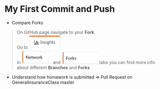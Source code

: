 # My First Commit and Push
* Compare Forks
> On GitHub page navigate to your **Fork**.  
> Go to ![](../Support/About_git_files/Insights.png)  
> In ![](../Support/About_git_files/Network.png) and ![](../Support/About_git_files/Forks.png) tabs you can find more info about different **Branches** and **Forks**
* Understand how homework is submitted => Pull Request on GeneralInsuranceClass master
> 
